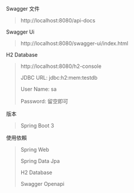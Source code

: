 Swagger 文件
> http://localhost:8080/api-docs

Swagger Ui
> http://localhost:8080/swagger-ui/index.html

H2 Database
> http://localhost:8080/h2-console
> 
> JDBC URL: jdbc:h2:mem:testdb
>
> User Name: sa
>
> Password: 留空即可

版本
> Spring Boot 3

使用依賴
> Spring Web
> 
> Spring Data Jpa
> 
> H2 Database
> 
> Swagger Openapi
